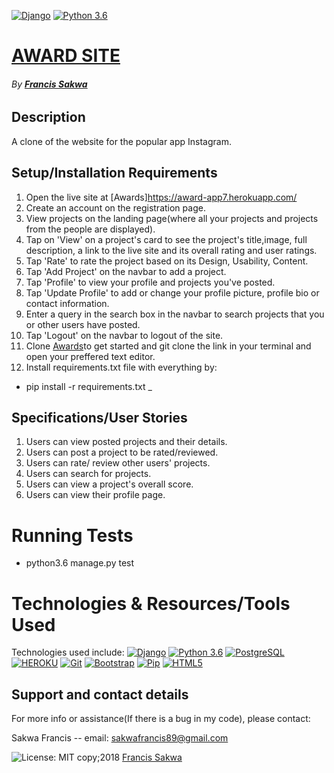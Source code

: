 [![Django](https://img.shields.io/badge/django-1.11-green.svg)](https://www.djangoproject.com/)
[![Python 3.6](https://img.shields.io/badge/python-3.6-yellow.svg)](https://www.python.org/downloads/release/python-360/)

# [AWARD SITE](https://github.com/FrancisSakwa89/instagram-app.git/)
###### By **[Francis Sakwa](https://github.com/FrancisSakwa89)**
## Description
A clone of the website for the popular  app Instagram.


## Setup/Installation Requirements
1. Open the live site at [Awards]https://award-app7.herokuapp.com/
2. Create an account on the registration page.
3. View projects on the landing page(where all your projects and projects from the people are displayed).
4. Tap on 'View' on a project's card to see the project's title,image, full description, a link to the live site and its overall rating and user ratings.
5. Tap 'Rate' to rate the project based on its Design, Usability, Content.
6. Tap 'Add Project' on the navbar to add a project.
7. Tap 'Profile' to view your profile and projects you've posted.
8. Tap 'Update Profile' to add or change your profile picture, profile bio or contact information.
9. Enter a query in the search box in the navbar to search projects that you or other users have posted.
10. Tap 'Logout' on the navbar to logout of the site.
11.  Clone [Awards](https://github.com/FrancisSakwa89/Awards)to get started and git clone the link in your terminal and open your preffered text editor.
12. Install requirements.txt file with everything by:
* pip install -r requirements.txt
_

## Specifications/User Stories
1. Users can view posted projects and their details.
2. Users can post a project to be rated/reviewed.
3. Users can rate/ review other users' projects.
4. Users can search for projects.
5. Users can view a project's overall score.
6. Users can view their profile page.

# Running Tests
* python3.6 manage.py test


# Technologies & Resources/Tools Used
Technologies used include:
[![Django](https://img.shields.io/badge/django-1.11-skyblue.svg)](https://www.djangoproject.com/)
[![Python 3.6](https://img.shields.io/badge/python-3.6-lightblue.svg)](https://www.python.org/downloads/release/python-360/)
[![PostgreSQL](https://img.shields.io/badge/postgreSQL-11.1-darkblue.svg)](https://www.postgresql.org/)
[![HEROKU](https://img.shields.io/badge/heroku-v24-%239E7CC1.svg)](https://devcenter.heroku.com/articles/heroku-cli)
[![Git](https://img.shields.io/badge/git-2.17.1-rgb(245%2C%2077%2C%2039).svg)](https://git-scm.com/)
[![Bootstrap](https://img.shields.io/badge/bootstrap-4.0.0-purple.svg)](https://getbootstrap.com/)
[![Pip](https://img.shields.io/badge/pypi-v18.1-black.svg)](https://pypi.org/project/pip/)
[![HTML5](https://img.shields.io/badge/html-html5-e34f26.svg)](https://www.w3schools.com/html/html5_intro.asp)


## Support and contact details
For more info or assistance(If there is a bug in my code), please contact:

Sakwa Francis -- email: sakwafrancis89@gmail.com

![License: MIT](https://img.shields.io/badge/License-MIT-yellow.svg) copy;2018 [Francis Sakwa](https://github.com/FrancisSakwa89/)
